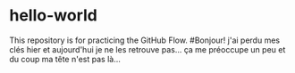 # hello-world
This repository is for practicing the GitHub Flow.
#Bonjour! j'ai perdu mes clés hier et aujourd'hui je ne les retrouve pas... ça me préoccupe un peu et du coup ma tête n'est pas là...
